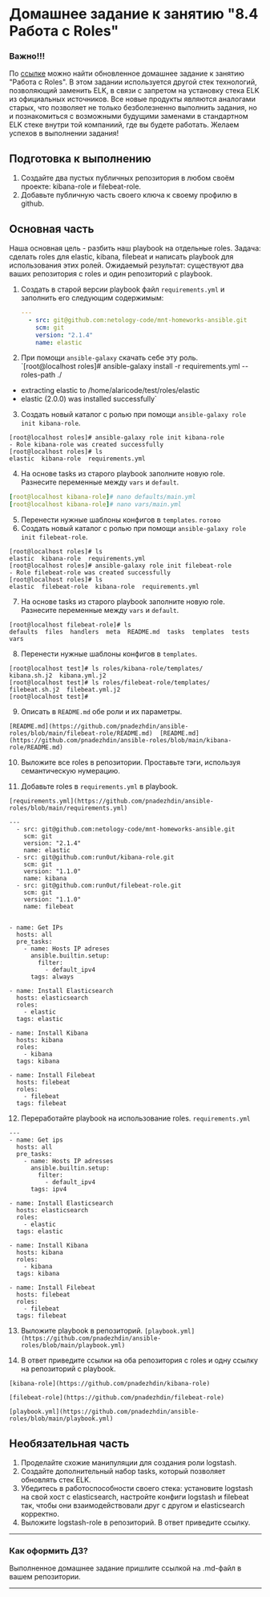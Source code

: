 # Домашнее задание к занятию "8.4 Работа с Roles"

### Важно!!!
По [ссылке](https://github.com/netology-code/mnt-homeworks/tree/MNT-13/08-ansible-04-role) можно найти обновленное домашнее задание к занятию "Работа с Roles".
В этом задании используется другой стек технологий, позволяющий заменить ELK, в связи с запретом на установку стека ELK из официальных источников.
Все новые продукты являются аналогами старых, что позволяет не только безболезненно выполнить задания, но и познакомиться с возможными будущими заменами в стандартном ELK стеке внутри той компаниий, где вы будете работать.
Желаем успехов в выполнении задания!

## Подготовка к выполнению
1. Создайте два пустых публичных репозитория в любом своём проекте: kibana-role и filebeat-role.
2. Добавьте публичную часть своего ключа к своему профилю в github.

## Основная часть

Наша основная цель - разбить наш playbook на отдельные roles. Задача: сделать roles для elastic, kibana, filebeat и написать playbook для использования этих ролей. Ожидаемый результат: существуют два ваших репозитория с roles и один репозиторий с playbook.

1. Создать в старой версии playbook файл `requirements.yml` и заполнить его следующим содержимым:
   ```yml
   ---
     - src: git@github.com:netology-code/mnt-homeworks-ansible.git
       scm: git
       version: "2.1.4"
       name: elastic 
   ```
   
2. При помощи `ansible-galaxy` скачать себе эту роль.                          
`[root@localhost roles]# ansible-galaxy install -r requirements.yml --roles-path ./
- extracting elastic to /home/alaricode/test/roles/elastic
- elastic (2.0.0) was installed successfully`

3. Создать новый каталог с ролью при помощи `ansible-galaxy role init kibana-role`.                                                  
```
[root@localhost roles]# ansible-galaxy role init kibana-role
- Role kibana-role was created successfully
[root@localhost roles]# ls
elastic  kibana-role  requirements.yml
```
4. На основе tasks из старого playbook заполните новую role. Разнесите переменные между `vars` и `default`.
```yml
[root@localhost kibana-role]# nano defaults/main.yml
[root@localhost kibana-role]# nano vars/main.yml     
```
5. Перенести нужные шаблоны конфигов в `templates`. `готово`
6. Создать новый каталог с ролью при помощи `ansible-galaxy role init filebeat-role`.   
```
[root@localhost roles]# ls
elastic  kibana-role  requirements.yml
[root@localhost roles]# ansible-galaxy role init filebeat-role
- Role filebeat-role was created successfully
[root@localhost roles]# ls
elastic  filebeat-role  kibana-role  requirements.yml 
```
7. На основе tasks из старого playbook заполните новую role. Разнесите переменные между `vars` и `default`. 
```
[root@localhost filebeat-role]# ls
defaults  files  handlers  meta  README.md  tasks  templates  tests  vars  
```
8. Перенести нужные шаблоны конфигов в `templates`.  
```
[root@localhost test]# ls roles/kibana-role/templates/
kibana.sh.j2  kibana.yml.j2
[root@localhost test]# ls roles/filebeat-role/templates/
filebeat.sh.j2  filebeat.yml.j2
[root@localhost test]#   
```
9. Описать в `README.md` обе роли и их параметры. 
```
[README.md](https://github.com/pnadezhdin/ansible-roles/blob/main/filebeat-role/README.md)  [README.md](https://github.com/pnadezhdin/ansible-roles/blob/main/kibana-role/README.md)  
```

10. Выложите все roles в репозитории. Проставьте тэги, используя семантическую нумерацию.                                            

11. Добавьте roles в `requirements.yml` в playbook.
```
[requirements.yml](https://github.com/pnadezhdin/ansible-roles/blob/main/requirements.yml)

---
  - src: git@github.com:netology-code/mnt-homeworks-ansible.git
    scm: git
    version: "2.1.4"
    name: elastic
  - src: git@github.com:run0ut/kibana-role.git
    scm: git
    version: "1.1.0"
    name: kibana
  - src: git@github.com:run0ut/filebeat-role.git
    scm: git
    version: "1.1.0"
    name: filebeat
    
 
- name: Get IPs
  hosts: all
  pre_tasks:
    - name: Hosts IP adreses
      ansible.builtin.setup:
        filter:
          - default_ipv4
      tags: always

- name: Install Elasticsearch
  hosts: elasticsearch
  roles:
    - elastic
  tags: elastic

- name: Install Kibana
  hosts: kibana
  roles:
    - kibana
  tags: kibana

- name: Install Filebeat
  hosts: filebeat
  roles:
    - filebeat
  tags: filebeat

```
12. Переработайте playbook на использование roles.
`requirements.yml`
```
---
- name: Get ips
  hosts: all
  pre_tasks:
    - name: Hosts IP adresses 
      ansible.builtin.setup:
        filter:
          - default_ipv4
      tags: ipv4

- name: Install Elasticsearch
  hosts: elasticsearch
  roles:
    - elastic
  tags: elastic

- name: Install Kibana
  hosts: kibana
  roles:
    - kibana
  tags: kibana

- name: Install Filebeat
  hosts: filebeat
  roles:
    - filebeat
  tags: filebeat

 ``` 
13. Выложите playbook в репозиторий.
`[playbook.yml](https://github.com/pnadezhdin/ansible-roles/blob/main/playbook.yml)`

14. В ответ приведите ссылки на оба репозитория с roles и одну ссылку на репозиторий с playbook.

```  
[kibana-role](https://github.com/pnadezhdin/kibana-role)

[filebeat-role](https://github.com/pnadezhdin/filebeat-role)

[playbook.yml](https://github.com/pnadezhdin/ansible-roles/blob/main/playbook.yml) 
```
## Необязательная часть

1. Проделайте схожие манипуляции для создания роли logstash.
2. Создайте дополнительный набор tasks, который позволяет обновлять стек ELK.
3. Убедитесь в работоспособности своего стека: установите logstash на свой хост с elasticsearch, настройте конфиги logstash и filebeat так, чтобы они взаимодействовали друг с другом и elasticsearch корректно.
4. Выложите logstash-role в репозиторий. В ответ приведите ссылку.

---

### Как оформить ДЗ?

Выполненное домашнее задание пришлите ссылкой на .md-файл в вашем репозитории.

---

